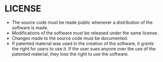 # LICENSE
<ul>
  <li>The source code must be made public whenever a distribution of the software is made.</li>
  <li>Modifications of the software must be released under the same license.</li>
  <li>Changes made to the source code must be documented.</li>
  <li>If patented material was used in the creation of the software, it grants the right for users to use it. If the user sues anyone over the use of the patented material, they lose the right to use the software.</li>
</ol>

